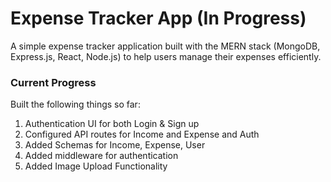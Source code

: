 # Expense Tracker App (In Progress)

A simple expense tracker application built with the MERN stack (MongoDB, Express.js, React, Node.js) to help users manage their expenses efficiently.

### Current Progress

Built the following things so far:

1. Authentication UI for both Login & Sign up
2. Configured API routes for Income and Expense and Auth
3. Added Schemas for Income, Expense, User
4. Added middleware for authentication
5. Added Image Upload Functionality
